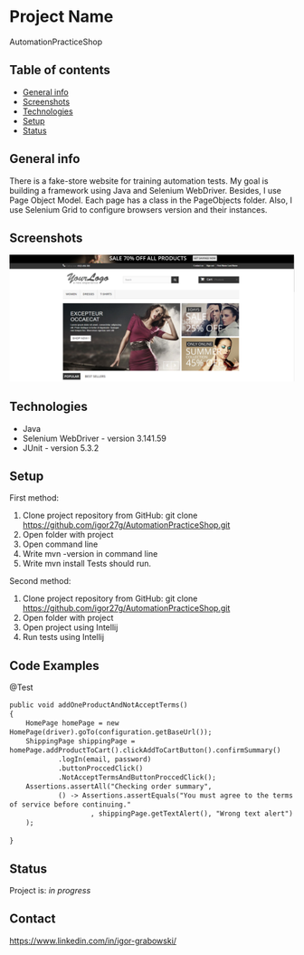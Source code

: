 # Project Name
AutomationPracticeShop

## Table of contents
* [General info](#general-info)
* [Screenshots](#screenshots)
* [Technologies](#technologies)
* [Setup](#setup)
* [Status](#status)

## General info
There is a fake-store website for training automation tests. My goal is building a framework using Java and Selenium WebDriver. Besides, I use Page Object Model. Each page has a class in the PageObjects folder. Also, I use Selenium Grid to configure browsers version and their instances.

## Screenshots
![Example screenshot](./img/screenshots/screenshot.png)

## Technologies
* Java
* Selenium WebDriver - version 3.141.59
* JUnit - version 5.3.2

## Setup

First method:
1. Clone project repository from GitHub:
git clone https://github.com/igor27g/AutomationPracticeShop.git
2. Open folder with project
3. Open command line
4. Write mvn -version in command line
5. Write mvn install
Tests should run.

Second method:
1. Clone project repository from GitHub:
git clone https://github.com/igor27g/AutomationPracticeShop.git
2. Open folder with project
3. Open project using Intellij
4. Run tests using Intellij

## Code Examples
 @Test
 
    public void addOneProductAndNotAcceptTerms() 
    {
        HomePage homePage = new HomePage(driver).goTo(configuration.getBaseUrl());
        ShippingPage shippingPage = homePage.addProductToCart().clickAddToCartButton().confirmSummary()
                .logIn(email, password)
                .buttonProccedClick()
                .NotAcceptTermsAndButtonProccedClick();
        Assertions.assertAll("Checking order summary",
                () -> Assertions.assertEquals("You must agree to the terms of service before continuing."
                        , shippingPage.getTextAlert(), "Wrong text alert")
        );
        
    }

## Status
Project is: _in progress_

## Contact
https://www.linkedin.com/in/igor-grabowski/
